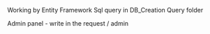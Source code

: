 
Working by Entity Framework
Sql query in DB_Creation Query folder

Admin panel - write in the request / admin

